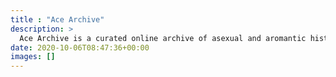 ```yaml
---
title : "Ace Archive"
description: >
  Ace Archive is a curated online archive of asexual and aromantic history.
date: 2020-10-06T08:47:36+00:00
images: []
---
```

